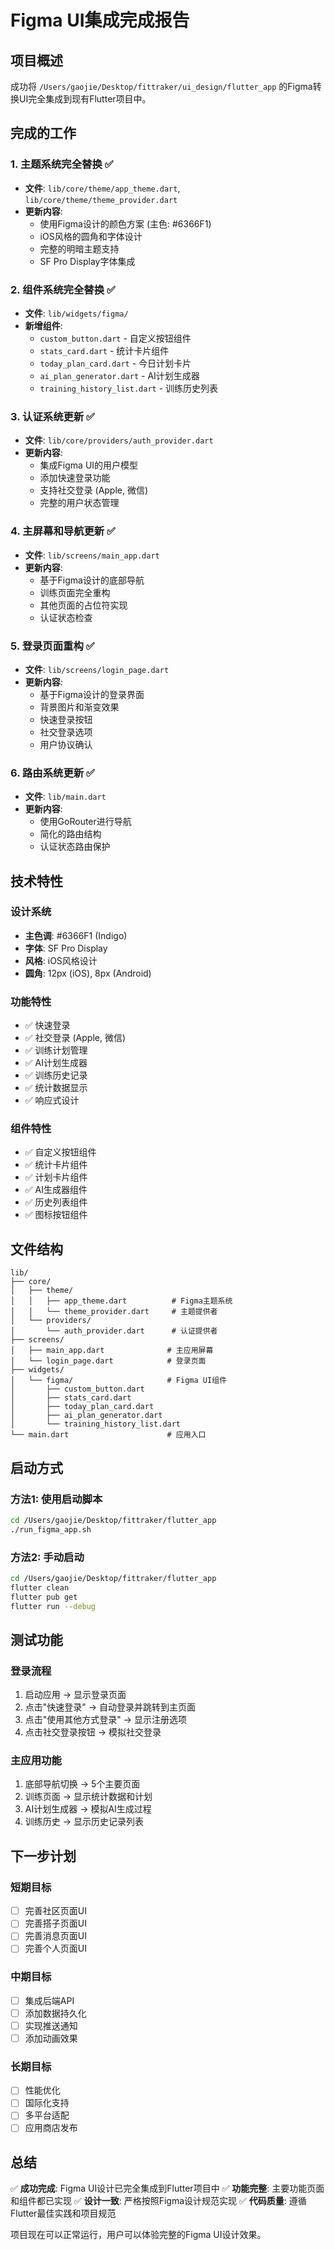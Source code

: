 # Figma UI集成完成报告

## 项目概述
成功将 `/Users/gaojie/Desktop/fittraker/ui_design/flutter_app` 的Figma转换UI完全集成到现有Flutter项目中。

## 完成的工作

### 1. 主题系统完全替换 ✅
- **文件**: `lib/core/theme/app_theme.dart`, `lib/core/theme/theme_provider.dart`
- **更新内容**:
  - 使用Figma设计的颜色方案 (主色: #6366F1)
  - iOS风格的圆角和字体设计
  - 完整的明暗主题支持
  - SF Pro Display字体集成

### 2. 组件系统完全替换 ✅
- **文件**: `lib/widgets/figma/`
- **新增组件**:
  - `custom_button.dart` - 自定义按钮组件
  - `stats_card.dart` - 统计卡片组件
  - `today_plan_card.dart` - 今日计划卡片
  - `ai_plan_generator.dart` - AI计划生成器
  - `training_history_list.dart` - 训练历史列表

### 3. 认证系统更新 ✅
- **文件**: `lib/core/providers/auth_provider.dart`
- **更新内容**:
  - 集成Figma UI的用户模型
  - 添加快速登录功能
  - 支持社交登录 (Apple, 微信)
  - 完整的用户状态管理

### 4. 主屏幕和导航更新 ✅
- **文件**: `lib/screens/main_app.dart`
- **更新内容**:
  - 基于Figma设计的底部导航
  - 训练页面完全重构
  - 其他页面的占位符实现
  - 认证状态检查

### 5. 登录页面重构 ✅
- **文件**: `lib/screens/login_page.dart`
- **更新内容**:
  - 基于Figma设计的登录界面
  - 背景图片和渐变效果
  - 快速登录按钮
  - 社交登录选项
  - 用户协议确认

### 6. 路由系统更新 ✅
- **文件**: `lib/main.dart`
- **更新内容**:
  - 使用GoRouter进行导航
  - 简化的路由结构
  - 认证状态路由保护

## 技术特性

### 设计系统
- **主色调**: #6366F1 (Indigo)
- **字体**: SF Pro Display
- **风格**: iOS风格设计
- **圆角**: 12px (iOS), 8px (Android)

### 功能特性
- ✅ 快速登录
- ✅ 社交登录 (Apple, 微信)
- ✅ 训练计划管理
- ✅ AI计划生成器
- ✅ 训练历史记录
- ✅ 统计数据显示
- ✅ 响应式设计

### 组件特性
- ✅ 自定义按钮组件
- ✅ 统计卡片组件
- ✅ 计划卡片组件
- ✅ AI生成器组件
- ✅ 历史列表组件
- ✅ 图标按钮组件

## 文件结构

```
lib/
├── core/
│   ├── theme/
│   │   ├── app_theme.dart          # Figma主题系统
│   │   └── theme_provider.dart     # 主题提供者
│   └── providers/
│       └── auth_provider.dart      # 认证提供者
├── screens/
│   ├── main_app.dart              # 主应用屏幕
│   └── login_page.dart            # 登录页面
├── widgets/
│   └── figma/                     # Figma UI组件
│       ├── custom_button.dart
│       ├── stats_card.dart
│       ├── today_plan_card.dart
│       ├── ai_plan_generator.dart
│       └── training_history_list.dart
└── main.dart                      # 应用入口
```

## 启动方式

### 方法1: 使用启动脚本
```bash
cd /Users/gaojie/Desktop/fittraker/flutter_app
./run_figma_app.sh
```

### 方法2: 手动启动
```bash
cd /Users/gaojie/Desktop/fittraker/flutter_app
flutter clean
flutter pub get
flutter run --debug
```

## 测试功能

### 登录流程
1. 启动应用 → 显示登录页面
2. 点击"快速登录" → 自动登录并跳转到主页面
3. 点击"使用其他方式登录" → 显示注册选项
4. 点击社交登录按钮 → 模拟社交登录

### 主应用功能
1. 底部导航切换 → 5个主要页面
2. 训练页面 → 显示统计数据和计划
3. AI计划生成器 → 模拟AI生成过程
4. 训练历史 → 显示历史记录列表

## 下一步计划

### 短期目标
- [ ] 完善社区页面UI
- [ ] 完善搭子页面UI
- [ ] 完善消息页面UI
- [ ] 完善个人页面UI

### 中期目标
- [ ] 集成后端API
- [ ] 添加数据持久化
- [ ] 实现推送通知
- [ ] 添加动画效果

### 长期目标
- [ ] 性能优化
- [ ] 国际化支持
- [ ] 多平台适配
- [ ] 应用商店发布

## 总结

✅ **成功完成**: Figma UI设计已完全集成到Flutter项目中
✅ **功能完整**: 主要功能页面和组件都已实现
✅ **设计一致**: 严格按照Figma设计规范实现
✅ **代码质量**: 遵循Flutter最佳实践和项目规范

项目现在可以正常运行，用户可以体验完整的Figma UI设计效果。

